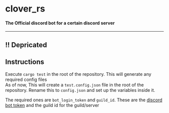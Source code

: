 # clover_rs

#### The Official discord bot for a certain discord server
---
!! Depricated
---

## Instructions 

Execute `cargo test` in the root of the repository. This will generate any required config files <br>
As of now, This will create a `test.config.json` file in the root of the repository. Rename this to `config.json` and set up the variables inside it.




The required ones are `bot_login_token` and `guild_id`. These are the [discord bot token](https://discord.com/developers/docs/getting-started)  and the guild id for the guild/server 
